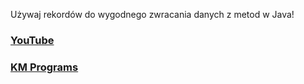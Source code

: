 Używaj rekordów do wygodnego zwracania danych z metod w Java!

### [YouTube](https://youtu.be/Ii0vKtE9nXg)
### [KM Programs](https://km-programs.pl/)